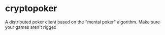 # cryptopoker
A distributed poker client based on the "mental poker" algorithm. Make sure your games aren't rigged
